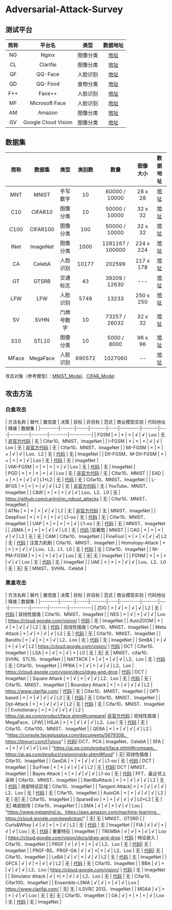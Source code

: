 # Adversarial-Attack-Survey

## 测试平台

|  简称 |       平台名         |  类型 |    数据地址                                                    |
|:-----:|:-------------------:|:-----:|:--------------------------------------------------------------:|
| NG    | Nginx               | 图像分类 |  [地址](https://www.metamind.io)                                 |
| CL    | Clarifai            |  图像分类 |   [地址](https://www.clarifai.com/)                               |
| QF    | QQ-Face             | 人脸识别  |  [地址](https://ai.qq.com/product/face.shtml#compare)            |
| QD    | QQ-Food             | 食物分类  | [地址](https://ai.qq.com/product/visionimgidy.shtml#food)       |
| F++   | Face++              | 人脸识别  |  [地址](https://console.faceplusplus.com/documents/5679308)      |
| MF    | Microsoft Face      | 人脸识别  |  [地址](https://tinyurl.com/t7ulxvx)                             |
| AM    | Amazon              | 图像分类 |   [地址](https://aws.amazon.com/machine-learning)                 |
| GV    | Google Cloud Vision | 图像分类  | [地址](https://cloud.google.com/vision/docs/drag-and-drop)      |

## 数据集
|  简称  |    数据集        | 类型    | 类别数     | 数量         | 图像大小     |  数据地址                                                 |
|:-----:|:-------------------:|:-----:|:------:|:----------------:|:---------:|:--------------------------------------------------------------:|
| MNT   | MNIST               | 手写数字  | 10     | 60000 / 10000    | 28 x 28   | [地址](http://yann.lecun.com/exdb/mnist/)                       |
| C10   | CIFAR10             | 图像分类  | 10     | 50000 / 10000    | 32 x 32   | [地址](http://www.cs.utoronto.ca/~kriz/cifar.html)              |
| C100  | CIFAR100            | 图像分类  | 100    | 50000 / 10000    | 32 x 32   | [地址](http://www.cs.toronto.edu/~kriz/cifar.html)              |
| INet  | ImageNet            | 图像分类  | 1000   | 1281167 / 100000 | 224 x 224 | [地址](https://image-net.org/)                                  |
| CA    | CelebA              | 人脸识别  | 10177  | 202599           | 217 x 178 | [地址](http://mmlab.ie.cuhk.edu.hk/projects/CelebA.html)        |
| GT    | GTSRB               | 交通标志  | 43     | 39209 / 12630    | ---       | [地址](https://benchmark.ini.rub.de/gtsrb_news.html)            |
| LFW   | LFW                 | 人脸识别  | 5749   | 13233            | 250 x 250 | [地址](http://vis-www.cs.umass.edu/lfw/)                        |
| SV    | SVHN                | 门牌号数字 | 10     | 73257 / 26032    | 32 x 32  | [地址](http://ufldl.stanford.edu/housenumbers/)                 |
| S10   | STL10               | 图像分类  | 10     | 5000 / 8000      | 96 x 96   | [地址](https://cs.stanford.edu/~acoates/stl10/)                 |
| MFace | MegaFace            | 人脸识别  | 690572 | 1027060          | --        | [地址](http://megaface.cs.washington.edu/dataset/download.html) |


攻击对象（参考模型）：[MNIST_Model](https://github.com/MadryLab/mnist_challenge)、[CIFAR_Model](https://github.com/MadryLab/cifar10_challenge)


## 攻击方法

### 白盒攻击

| 方法名称 | 替代 | 置信度 | 决策 | 目标 | 非目标 | 范式  | 商业模型实验  | 代码地址 | 降维 | 数据集 | 
|---------|-------|------|--------|-----|----------|--------|----|----------|--------|---------|-----------| 
| FGSM          | × | × | × | √ | √ | Loo     | 无 | [非官方代码](https://github.com/1Konny/FGSM)                                                                   | 无 | Cifar10、MNIST、ImageNet |
| I-FGSM        | × | × | × | √ | √ | Loo     | 无 | [非官方代码](https://github.com/1Konny/FGSM)                                                                  | 无 | Cifar10、MNIST、ImageNet | 
| MI-FGSM       | × | × | × | √ | √ | Loo、L2 | 无 | [代码](https://github.com/dongyp13/Non-Targeted-Adversarial-Attacks)                                            | 无 | ImageNet |
| DII-FGSM、M-DII-FGSM | × | × | × | × | √ | Loo | 无 | [代码](https://github.com/cihangxie/DI-2-FGSM)                                                                       | 无 | ImageNet |  
| VMI-FGSM      | × | × | × | × | √ | Loo     | 无 | [代码](https://github.com/JHL-HUST/VT)                                                                        | 无 | ImageNet |  
| PGD           | × | × | × | × | √ | Loo     | 无 |  [非官方代码](https://github.com/Harry24k/PGD-pytorch)                                               | 无 | Cifar10、MNIST |
| EAD           | × | × | × | √ | √ | L1+L2   | 无 | [代码](https://github.com/ysharma1126/EAD-Attack)                                                   | 无 | Cifar10、MNIST、ImageNet  | 
| L-BFGS        | × | × | × | √ | √ | L2      | 无 | [非官方代码](https://github.com/AmineDiro/Adversarial-Attacks/blob/main/Attacks/LBFGS.py)            | 无 | YouTube、MNIST、ImageNet | 
| C&W           | × | × | × | √ | √ | Loo、L2、L0  | 无 | https://github.com/carlini/nn_robust_attacks                                                   | 无 | Cifar10、MNIST、ImageNet |  
| ATNs          | × | × | × | √ | √ | L2      | 无 | [非官方代码](https://github.com/henryliuw/Gradient-Adversarial-Transformation-Network)                            | 无 | MNIST、ImageNet  | 
| DeepFool      | × | × | × | × | √ | L1-oo   | 无 | [代码](https://github.com/lts4/deepfool)                                                                    | 无 | Cifar10、MNIST、ImageNet       | 
| UAP           | × | × | × | × | √ | L1-oo   | 无 | [代码](https://github.com/LTS4/universal)                                                                   | 无 | MNIST、ImageNet   | 
| JSMA          | × | × | × | √ | √ | L0      | 无 | [代码](https://github.com/FenHua/Adversarial-Examples/blob/master/%E9%BB%91%E7%9B%92/JSMA/)                |显著图 | MNIST  |
| CAG           | × | × | × | √ | √ | L2      | 无 | 无 | CAM | Cifar10、ImageNet |
| FineFool      | × | ×  | × | √ | √| L2       | 无  | [代码](https://zenodo.org/record/4421611#.X)      | 注意力机制            | Cifar10、MNIST、ImageNet       | 
| Homotopy-Attack | × | × | × | √ | √ | Loo、L2、L1、L0 | 无  | [代码](https://github.com/VITA-Group/SparseADV_Homotopy)            | 无  | Cifar10、ImageNet |
| NI-PM-FGSM    | × | ×   | × | √ | √ | Loo      | 无  | 无| 无  | ImageNet     | |
| FGNM          | × | ×   | × | √ | √ | Loo  | 无  | [代码](https://github.com/yaya-cheng/FGNM)        | 无  | ImageNet     |
| UAE           | × | ×   | × | √ | √ | Loo、L2、L0     | 无  | 无| 无  | MNIST、SVHN、CelebA           |

### 黑盒攻击

| 方法名称 | 替代 | 置信度 | 决策 | 目标 | 非目标 | 范式  | 商业模型实验  | 代码地址 | 降维 | 数据集 | 
|---------|-------|------|--------|-----|----------|--------|----|----------|--------|---------|-----------| 
| ZOO           | × | √   | × | √ | √   | L2       | 无  | [代码](https://github.com/huanzhang12/ZOO-Attack) | 双线性插值            | Cifar10、MNIST、ImageNet       |
| NES           | × | √   | × | √ | √   | Loo      | https://cloud.google.com/vision/   | [代码](https://github.com/labsix/limited-blackbox-attacks)          | 无  | ImageNet     |
| AutoZOOM      | × | √   | × | √ | √   | L2       | 无  | [代码](https://github.com/IBM/Autozoom-Attack)    | 双线性插值            | Cifar10、MNIST、ImageNet       |
| Meta Attack   | × | √   | × | √ | √   | L2       | 无  | [代码](https://github.com/dydjw9/MetaAttack_ICLR2020/) | 无  | Cifar10、MNIST、ImageNet       |
| Bandits       | × | √   | × | × | √   | L2、Loo  | 无  | [代码](https://github.com/MadryLab/blackbox-bandits)   | 无  | ImageNet     |
| SimBA         | × | √   | × | √ | √   | L2       | https://cloud.google.com/vision/   | [代码](https://github.com/cg563/simple-blackbox-attack) | DCT | Cifar10、ImageNet |
| LSA           | × | √   | × | √ | ×   | L0       | 无  | 无| 无  | MNIST、cifar10、SVHN、STL10、ImageNet |
| NATTACK       | × | √   | × | √ | √   | L2、Loo  | 无  | [代码](https://github.com/Cold-Winter/Nattack)    | 无  | Cifar10、ImageNet |
| PPBA          | × | √   | × | √ | √   | L2、Loo  | https://cloud.google.com/vision/docs/drag-and-drop            | [代码](https://github.com/theFool32/PPBA) | DCT | ImageNet     |
| Square Attack | × | √   | × | √ | √   | L2、Loo  | 无  | [代码](https://github.com/max-andr/square-attack) | 无  | Cifar10、MNIST、ImageNet       |
| Boundary Attack | × | ×   | √ | √ | √   | L2       | https://www.clarifai.com/          | [代码](https://github.com/bethgelab/foolbox)      | 无  | Cifar10、MNIST、ImageNet       |
| OPT-based     | × | ×   | √ | √ | √   | L2       | 无  | [代码](https://github.com/LeMinhThong/blackbox-attack) | 无  | Cifar10、MNIST、ImageNet       |
| Opt-Attack    | × | ×   | √ | √ | √   | L2       | 无  | [代码](https://github.com/cmhcbb/attackbox)       | 无  | Cifar10、MNIST、ImageNet       |
| Evolutionary  | × | ×   | √ | √ | √   | L2       | https://ai.qq.com/product/face.shtml#compare| [非官方代码](https://github.com/sgmath12/efficient-decision-based-black-box-adversarial-attacks-on-face-recognition) | 双线性插值            | MegaFace、LFW|
| HSJA          | × | ×   | √ | √ | √   | L2、Loo  | 无  | [代码](https://github.com/Jianbo-Lab/HSJA/)       | 无  | Cifar10、Cifar100、MNIST、ImageNet   |
| QEBA          | × | ×   | √ | √ | √   | L2       | "https://console.faceplusplus.com/documents/5679308、https://tinyurl.com/t7ulxvx"    | [代码](https://github.com/AI-secure/QEBA)| DCT、PCA | ImageNet、CelebA  |
| SFA           | × | ×   | √ | √ | √   | Loo      | "https://ai.qq.com/product/face.shtml#compare、https://ai.qq.com/product/visionimgidy.shtml#food" | 无| 双线性插值            | Cifar10、ImageNet |
| GeoDA         | × | ×   | √ | √ | √   | L1-oo    | 无  | [代码](https://github.com/thisisalirah/GeoDA)     | DCT | ImageNet     |
| SurFree       | × | ×   | √ | √ | √   | L2       | 无  | [代码](https://github.com/t-maho/SurFree)| DCT | MNIST、ImageNet   |
| Bayes Attack  | × | ×   | √ | √ | √   | L1-oo    | 无  | [代码](https://github.com/satyanshukla/bayes_attack)   | FFT、最近邻上采样     | Cifar10、MNIST、ImageNet       |
| RamBoAttack   | × | ×   | √ | √ | √   | L2       | 无  | [代码](https://github.com/RamBoAttack/RamBoAttack.github.io)        | 局部特征区域          | Cifar10、ImageNet |
| Tangent Attack| × | ×   | √ | √ | √   | L2、Loo  | 无  | [代码](https://github.com/machanic/TangentAttack) | 无  | Cifar10、ImageNet |
| AutoDA        | × | ×   | √ | √ | √   | L2       | 无  | 无| 无  | Cifar10、ImageNet |
| SparseEvo     | × | ×   | √ | √ | √   | L0+L2    | 无  | 无| 稀疏矩阵 | Cifar10、ImageNet |
| LSMA          | √ | √   | × | √ | √   | Loo      | "https://www.metamind.io、https://aws.amazon.com/machine-learning、https://cloud.google.com/prediction/" | 无| 无  | MNIST、GTSRD |
| Curls&Whey    | √ | √   | × | × | √   | L2       | 无  | [代码](https://github.com/walegahaha/Curls-Whey)  | 无  | ImageNet     |
| FIA           | √ | √   | × | √ | √   | Loo      | 无  | [代码](https://github.com/hcguoO0/FIA)   | 重要特征 | ImageNet     |
| TREMBA        | √ | √   | × | √ | √   | Loo      | https://cloud.google.com/vision/docs/drag-and-drop            | [代码](https://github.com/TransEmbedBA/TREMBA)    | 特征嵌入 | Cifar10、ImageNet |
| PRGF          | √ | √   | × | × | √   | L2、Loo  | 无  | [代码](https://github.com/thu-ml/Prior-Guided-RGF)| 无  | ImageNet     |
| PRGF-BS、PRGF-GA | √ | √ | ×| × | √   | L2、Loo  | 无  | [代码](https://github.com/thu-ml/Prior-Guided-RGF)| 无  | Cifar10、ImageNet |
| LeBA          | √ | √   | × | √ | √   | L2       | 无  | [代码](https://github.com/TrustworthyDL/LeBA)     | 无  | ImageNet     |
| GFCS          | √ | √   | × | √ | √   | L2       | 无  | [代码](https://github.com/fiveai/GFCS)   | 无  | Cifar10、ImageNet |
| BBA           | √ | ×   | √ | √ | √   | L2、Loo  | https://cloud.google.com/vision/   | [代码](https://github.com/ttbrunner/biased_boundary_attack)  | 无  | ImageNet |
| Simulator Attack  | √ | ×| × | √ | √   | L2、Loo  | 无  | [代码](https://github.com/machanic/SimulatorAttack)    | 无  | Cifar10、Cifar100、ImageNet    |
| Ensemble-LSMA | √ | √   | × | √ | √   | Loo      | https://www.clarifai.com/          | 无| 无  | ILSVRC 2012、ImageNet          |
| MGAA          | √ | ×   | × | √ | √   | Loo      | 无  | 无| 无  | Cifar10、ImageNet |
| GA            | √ | ×   | × | × | √   | Loo      | 无  | [代码](https://github.com/Equationliu/GA-Attack)  | 无  | ImageNet     |
